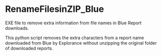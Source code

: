 # RenameFilesinZIP_Blue
EXE file to remove extra information from file names in Blue Report downloads.

This python script removes the extra characters from a report name downloaded from Blue by Explorance without unzipping the original folder of downloaded reports. 
